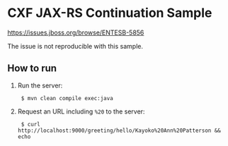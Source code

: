 # CXF JAX-RS Continuation Sample

<https://issues.jboss.org/browse/ENTESB-5856>

The issue is not reproducible with this sample.

## How to run

1. Run the server:

        $ mvn clean compile exec:java

2. Request an URL including `%20` to the server:

        $ curl http://localhost:9000/greeting/hello/Kayoko%20Ann%20Patterson && echo
